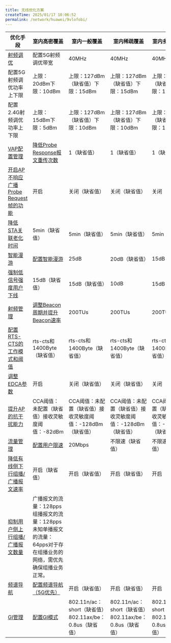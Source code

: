 ```yaml
---
title: 无线优化方案
createTime: 2025/01/17 10:06:52
permalink: /network/huawei/9vlofobi/
---
```

| **优化手段**                                                 | **室内高密覆盖**                                             | **室内一般覆盖**                                           | **室内稀疏覆盖**                                           | **室内多隔断覆盖**                                         | **室外连续覆盖**                                           | **高密场馆**                                            |                                                         |
| ------------------------------------------------------------ | ------------------------------------------------------------ | ---------------------------------------------------------- | ---------------------------------------------------------- | ---------------------------------------------------------- | ---------------------------------------------------------- | ------------------------------------------------------- | ------------------------------------------------------- |
| [射频调优](https://support.huawei.com/enterprise/zh/doc/EDOC1100260922?idPath=24030814\|21782164\|21782201\|24017540\|250400201#ZH-CN_TOPIC_0000001225322978) | 配置5G射频调优带宽                                           | 40MHz                                                      | 40MHz                                                      | 40MHz                                                      | 80MHz                                                      | 20MHz（缺省值）                                         | 20MHz（缺省值）                                         |
| 配置5G射频调优功率上下限                                     | 上限：20dBm下限：10dBm                                       | 上限：127dBm（缺省值）下限：15dBm                          | 上限：127dBm（缺省值）下限：15dBm                          | 上限：127dBm（缺省值）下限：15dBm                          | 上限：127dBm（缺省值）下限：20dBm                          | 上限：127dBm（缺省值）下限：12dBm（缺省值）             |                                                         |
| 配置2.4G射频调优功率上下限                                   | 上限：15dBm下限：5dBm                                        | 上限：127dBm（缺省值）下限：10dBm                          | 上限：127dBm（缺省值）下限：10dBm                          | 上限：127dBm（缺省值）下限：10dBm                          | 上限：127dBm（缺省值）下限：15dBm                          | 上限：127dBm（缺省值）下限：9dBm（缺省值）              |                                                         |
| [VAP配置管理](https://support.huawei.com/enterprise/zh/doc/EDOC1100260922?idPath=24030814\|21782164\|21782201\|24017540\|250400201#ZH-CN_TOPIC_0000001324310636) | [降低Probe Response报文重传次数](https://support.huawei.com/enterprise/zh/doc/EDOC1100260922?idPath=24030814\|21782164\|21782201\|24017540\|250400201#ZH-CN_TOPIC_0000001269803013) | 1（缺省值）                                                | 1（缺省值）                                                | 1（缺省值）                                                | 1（缺省值）                                                | 1（缺省值）                                             | 1（缺省值）                                             |
| [开启AP不响应广播Probe Request帧的功能](https://support.huawei.com/enterprise/zh/doc/EDOC1100260922?idPath=24030814\|21782164\|21782201\|24017540\|250400201#ZH-CN_TOPIC_0000001378812053) | 开启                                                         | 关闭（缺省值）                                             | 关闭（缺省值）                                             | 关闭（缺省值）                                             | 关闭（缺省值）                                             | 开启                                                    |                                                         |
| [降低STA关联老化时间](https://support.huawei.com/enterprise/zh/doc/EDOC1100260922?idPath=24030814\|21782164\|21782201\|24017540\|250400201#ZH-CN_TOPIC_0000001270123029) | 5min（缺省值）                                               | 5min（缺省值）                                             | 5min（缺省值）                                             | 5min（缺省值）                                             | 1min                                                       | 5min（缺省值）                                          |                                                         |
| [智能漫游](https://support.huawei.com/enterprise/zh/doc/EDOC1100260922?idPath=24030814\|21782164\|21782201\|24017540\|250400201#ZH-CN_TOPIC_0000001323990756) | [配置智能漫游](https://support.huawei.com/enterprise/zh/doc/EDOC1100260922?idPath=24030814\|21782164\|21782201\|24017540\|250400201#ZH-CN_TOPIC_0000001225642862) | 25dB                                                       | 20dB（缺省值）                                             | 15dB                                                       | 20dB（缺省值）                                             | 15dB                                                    | 25dB                                                    |
| [强制低信号强度用户下线](https://support.huawei.com/enterprise/zh/doc/EDOC1100260922?idPath=24030814\|21782164\|21782201\|24017540\|250400201#ZH-CN_TOPIC_0000001269803021) | 15dB（缺省值）                                               | 15dB（缺省值）                                             | 10dB                                                       | 15dB（缺省值）                                             | 10dB                                                       | 15dB（缺省值）                                          |                                                         |
| [射频管理](https://support.huawei.com/enterprise/zh/doc/EDOC1100260922?idPath=24030814\|21782164\|21782201\|24017540\|250400201#ZH-CN_TOPIC_0000001375070749) | [调整Beacon周期并提升Beacon速率](https://support.huawei.com/enterprise/zh/doc/EDOC1100260922?idPath=24030814\|21782164\|21782201\|24017540\|250400201#ZH-CN_TOPIC_0000001269923021) | 200TUs                                                     | 200TUs                                                     | 200TUs                                                     | 200TUs                                                     | 200TUs                                                  | 200TUs                                                  |
| [配置RTS-CTS的工作模式和阈值](https://support.huawei.com/enterprise/zh/doc/EDOC1100260922?idPath=24030814\|21782164\|21782201\|24017540\|250400201#ZH-CN_TOPIC_0000001225642866) | rts-cts和1400Byte（缺省值）                                  | rts-cts和1400Byte（缺省值）                                | rts-cts和1400Byte（缺省值）                                | rts-cts和1400Byte（缺省值）                                | rts-cts和1400Byte（缺省值）                                | rts-cts和1400Byte（缺省值）                             |                                                         |
| [调整EDCA参数](https://support.huawei.com/enterprise/zh/doc/EDOC1100260922?idPath=24030814\|21782164\|21782201\|24017540\|250400201#ZH-CN_TOPIC_0000001225802870) | 开启                                                         | 关闭（缺省值）                                             | 关闭（缺省值）                                             | 关闭（缺省值）                                             | 关闭（缺省值）                                             | 开启                                                    |                                                         |
| [提升AP的抗干扰能力](https://support.huawei.com/enterprise/zh/doc/EDOC1100260922?idPath=24030814\|21782164\|21782201\|24017540\|250400201#ZH-CN_TOPIC_0000001504842529) | CCA阈值：未配置（缺省值）接收灵敏度阈值：-82dBm              | CCA阈值：未配置（缺省值）接收灵敏度阈值：-128dBm（缺省值） | CCA阈值：未配置（缺省值）接收灵敏度阈值：-128dBm（缺省值） | CCA阈值：未配置（缺省值）接收灵敏度阈值：-128dBm（缺省值） | CCA阈值：未配置（缺省值）接收灵敏度阈值：-128dBm（缺省值） | CCA阈值：-75dBm接收灵敏度阈值：-82dBm                   |                                                         |
| [流量管理](https://support.huawei.com/enterprise/zh/doc/EDOC1100260922?idPath=24030814\|21782164\|21782201\|24017540\|250400201#ZH-CN_TOPIC_0000001374951085) | [配置用户限速](https://support.huawei.com/enterprise/zh/doc/EDOC1100260922?idPath=24030814\|21782164\|21782201\|24017540\|250400201#ZH-CN_TOPIC_0000001225642870) | 20Mbps                                                     | 不限速（缺省值）                                           | 不限速（缺省值）                                           | 不限速（缺省值）                                           | 不限速（缺省值）                                        | 20Mbps                                                  |
| [降低有线侧下行组播/广播报文速率](https://support.huawei.com/enterprise/zh/doc/EDOC1100260922?idPath=24030814\|21782164\|21782201\|24017540\|250400201#ZH-CN_TOPIC_0000001270042845) | 开启（缺省值）                                               | 开启（缺省值）                                             | 开启（缺省值）                                             | 开启（缺省值）                                             | 开启（缺省值）                                             | 开启（缺省值）                                          |                                                         |
| [抑制用户侧上行组播/广播报文数量](https://support.huawei.com/enterprise/zh/doc/EDOC1100260922?idPath=24030814\|21782164\|21782201\|24017540\|250400201#ZH-CN_TOPIC_0000001270123033) | 广播报文的流量：128pps组播报文的流量：128pps未知单播报文的流量：64pps对于存在组播业务的网络，需优先确保组播业务正常。 |                                                            |                                                            |                                                            |                                                            |                                                         |                                                         |
| [频谱导航](https://support.huawei.com/enterprise/zh/doc/EDOC1100260922?idPath=24030814\|21782164\|21782201\|24017540\|250400201#ZH-CN_TOPIC_0000001225322962) | [配置频谱导航（5G优先）](https://support.huawei.com/enterprise/zh/doc/EDOC1100260922?idPath=24030814\|21782164\|21782201\|24017540\|250400201#ZH-CN_TOPIC_0000001225322962) | 开启（缺省值）                                             | 开启（缺省值）                                             | 开启（缺省值）                                             | 开启（缺省值）                                             | 开启（缺省值）                                          | 开启（缺省值）                                          |
| [GI管理](https://support.huawei.com/enterprise/zh/doc/EDOC1100260922?idPath=24030814\|21782164\|21782201\|24017540\|250400201#ZH-CN_TOPIC_0000001225482910) | [配置GI模式](https://support.huawei.com/enterprise/zh/doc/EDOC1100260922?idPath=24030814\|21782164\|21782201\|24017540\|250400201#ZH-CN_TOPIC_0000001225482910) | 802.11n/ac：short（缺省值）802.11ax/be：0.8us（缺省值）    | 802.11n/ac：short（缺省值）802.11ax/be：0.8us（缺省值）    | 802.11n/ac：short（缺省值）802.11ax/be：0.8us（缺省值）    | 802.11n/ac：short（缺省值）802.11ax/be：0.8us（缺省值）    | 802.11n/ac：short（缺省值）802.11ax/be：0.8us（缺省值） | 802.11n/ac：short（缺省值）802.11ax/be：0.8us（缺省值） |